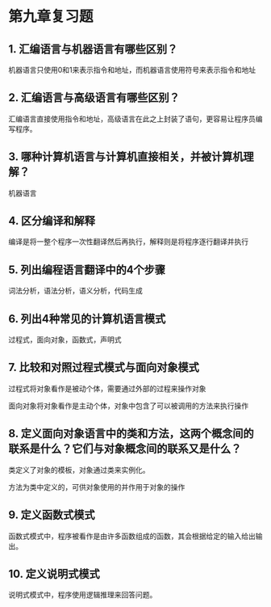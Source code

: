 # 第九章复习题

## 1. 汇编语言与机器语言有哪些区别？

机器语言只使用0和1来表示指令和地址，而机器语言使用符号来表示指令和地址

## 2. 汇编语言与高级语言有哪些区别？

汇编语言直接使用指令和地址，高级语言在此之上封装了语句，更容易让程序员编写程序。

## 3. 哪种计算机语言与计算机直接相关，并被计算机理解？

机器语言

## 4. 区分编译和解释

编译是将一整个程序一次性翻译然后再执行，解释则是将程序逐行翻译并执行

## 5. 列出编程语言翻译中的4个步骤

词法分析，语法分析，语义分析，代码生成

## 6. 列出4种常见的计算机语言模式

过程式，面向对象，函数式，声明式

## 7. 比较和对照过程式模式与面向对象模式

过程式将对象看作是被动个体，需要通过外部的过程来操作对象

面向对象将对象看作是主动个体，对象中包含了可以被调用的方法来执行操作

## 8. 定义面向对象语言中的类和方法，这两个概念间的联系是什么？它们与对象概念间的联系又是什么？

类定义了对象的模板，对象通过类来实例化。

方法为类中定义的，可供对象使用的并作用于对象的操作

## 9. 定义函数式模式

函数式模式中，程序被看作是由许多函数组成的函数，其会根据给定的输入给出输出。

## 10. 定义说明式模式

说明式模式中，程序使用逻辑推理来回答问题。

